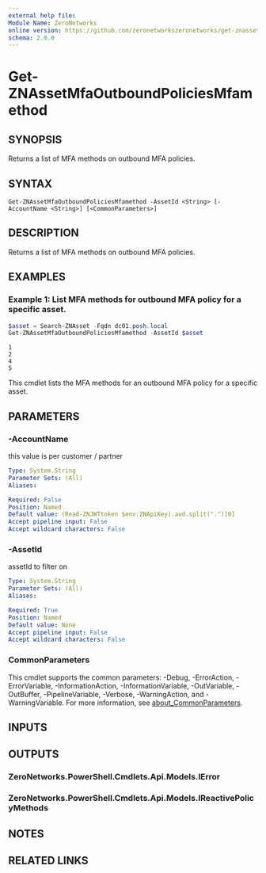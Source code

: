 ```yaml
---
external help file:
Module Name: ZeroNetworks
online version: https://github.com/zeronetworkszeronetworks/get-znassetmfaoutboundpoliciesmfamethod
schema: 2.0.0
---
```


# Get-ZNAssetMfaOutboundPoliciesMfamethod

## SYNOPSIS
Returns a list of MFA methods on outbound MFA policies.

## SYNTAX

```
Get-ZNAssetMfaOutboundPoliciesMfamethod -AssetId <String> [-AccountName <String>] [<CommonParameters>]
```

## DESCRIPTION
Returns a list of MFA methods on outbound MFA policies.

## EXAMPLES

### Example 1: List MFA methods for outbound MFA policy for a specific asset.
```powershell
$asset = Search-ZNAsset -Fqdn dc01.posh.local
Get-ZNAssetMfaOutboundPoliciesMfamethod -AssetId $asset        
```

```output
1
2
4
5
```

This cmdlet lists the MFA methods for an outbound MFA policy for a specific asset.

## PARAMETERS

### -AccountName
this value is per customer / partner

```yaml
Type: System.String
Parameter Sets: (All)
Aliases:

Required: False
Position: Named
Default value: (Read-ZNJWTtoken $env:ZNApiKey).aud.split(".")[0]
Accept pipeline input: False
Accept wildcard characters: False
```

### -AssetId
assetId to filter on

```yaml
Type: System.String
Parameter Sets: (All)
Aliases:

Required: True
Position: Named
Default value: None
Accept pipeline input: False
Accept wildcard characters: False
```

### CommonParameters
This cmdlet supports the common parameters: -Debug, -ErrorAction, -ErrorVariable, -InformationAction, -InformationVariable, -OutVariable, -OutBuffer, -PipelineVariable, -Verbose, -WarningAction, and -WarningVariable. For more information, see [about_CommonParameters](http://go.microsoft.com/fwlink/?LinkID=113216).

## INPUTS

## OUTPUTS

### ZeroNetworks.PowerShell.Cmdlets.Api.Models.IError

### ZeroNetworks.PowerShell.Cmdlets.Api.Models.IReactivePolicyMethods

## NOTES

## RELATED LINKS

